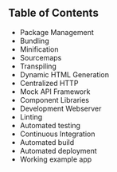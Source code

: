 ## Table of Contents
- Package Management
- Bundling
- Minification
- Sourcemaps
- Transpiling
- Dynamic HTML Generation
- Centralized HTTP
- Mock API Framework
- Component Libraries
- Development Webserver
- Linting
- Automated testing
- Continuous Integration
- Automated build
- Automated deployment
- Working example app
